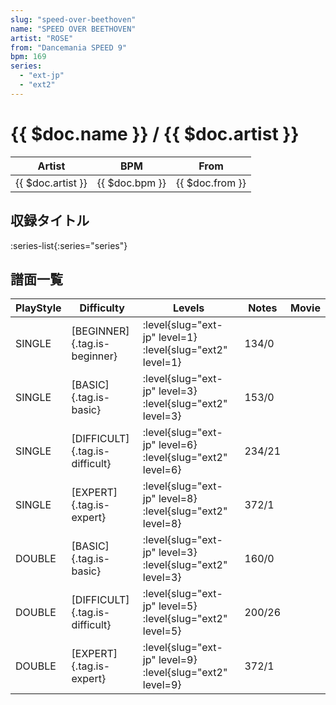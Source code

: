 ```yaml
---
slug: "speed-over-beethoven"
name: "SPEED OVER BEETHOVEN"
artist: "ROSE"
from: "Dancemania SPEED 9"
bpm: 169
series:
  - "ext-jp"
  - "ext2"
---
```


# {{ $doc.name }} / {{ $doc.artist }}

|Artist|BPM|From|
|------|---|----|
|{{ $doc.artist }}|{{ $doc.bpm }}|{{ $doc.from }}|

## 収録タイトル

:series-list{:series="series"}

## 譜面一覧

|PlayStyle|Difficulty|Levels|Notes|Movie|
|---------|----------|------|-----|-----|
|SINGLE|[BEGINNER]{.tag.is-beginner}|:level{slug="ext-jp" level=1} :level{slug="ext2" level=1}|134/0||
|SINGLE|[BASIC]{.tag.is-basic}|:level{slug="ext-jp" level=3} :level{slug="ext2" level=3}|153/0||
|SINGLE|[DIFFICULT]{.tag.is-difficult}|:level{slug="ext-jp" level=6} :level{slug="ext2" level=6}|234/21||
|SINGLE|[EXPERT]{.tag.is-expert}|:level{slug="ext-jp" level=8} :level{slug="ext2" level=8}|372/1||
|DOUBLE|[BASIC]{.tag.is-basic}|:level{slug="ext-jp" level=3} :level{slug="ext2" level=3}|160/0||
|DOUBLE|[DIFFICULT]{.tag.is-difficult}|:level{slug="ext-jp" level=5} :level{slug="ext2" level=5}|200/26||
|DOUBLE|[EXPERT]{.tag.is-expert}|:level{slug="ext-jp" level=9} :level{slug="ext2" level=9}|372/1||
